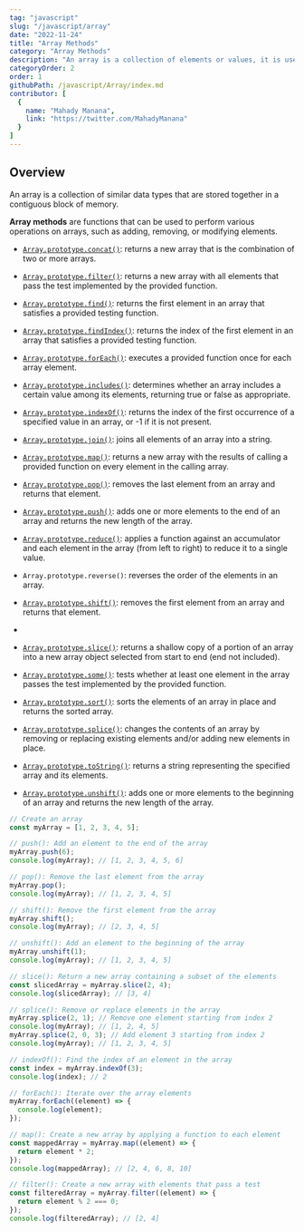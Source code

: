 ```yaml
---
tag: "javascript"
slug: "/javascript/array"
date: "2022-11-24"
title: "Array Methods"
category: "Array Methods"
description: "An array is a collection of elements or values, it is used to store and manipulate data in a program."
categoryOrder: 2
order: 1
githubPath: /javascript/Array/index.md
contributor: [
  {
    name: "Mahady Manana",
    link: "https://twitter.com/MahadyManana"
  }
]
---
```


## Overview

An array is a collection of similar data types that are stored together in a contiguous block of memory.

 **Array methods** are functions that can be used to perform various operations on arrays, such as adding, removing, or modifying elements.


- [`Array.prototype.concat()`](/javascript/array/concat): returns a new array that is the combination of two or more arrays.

- [`Array.prototype.filter()`](/javascript/array/filter): returns a new array with all elements that pass the test implemented by the provided function.

- [`Array.prototype.find()`](/javascript/array/find): returns the first element in an array that satisfies a provided testing function.

- [`Array.prototype.findIndex()`](/javascript/array/find-index): returns the index of the first element in an array that satisfies a provided testing function.

- [`Array.prototype.forEach()`](/javascript/array/for-each): executes a provided function once for each array element.

- [`Array.prototype.includes()`](/javascript/array/includes): determines whether an array includes a certain value among its elements, returning true or false as appropriate.

- [`Array.prototype.indexOf()`](/javascript/array/index-of): returns the index of the first occurrence of a specified value in an array, or -1 if it is not present.

- [`Array.prototype.join()`](/javascript/array/join): joins all elements of an array into a string.

- [`Array.prototype.map()`](/javascript/array/map): returns a new array with the results of calling a provided function on every element in the calling array.

- [`Array.prototype.pop()`](/javascript/array/pop): removes the last element from an array and returns that element.

- [`Array.prototype.push()`](/javascript/array/push): adds one or more elements to the end of an array and returns the new length of the array.

- [`Array.prototype.reduce()`](/javascript/array/reduce): applies a function against an accumulator and each element in the array (from left to right) to reduce it to a single value.

- `Array.prototype.reverse()`: reverses the order of the elements in an array.

- [`Array.prototype.shift()`](/javascript/array/shift): removes the first element from an array and returns that element.
-
- [`Array.prototype.slice()`](/javascript/array/slice): returns a shallow copy of a portion of an array into a new array object selected from start to end (end not included).

- [`Array.prototype.some()`](/javascript/array/some): tests whether at least one element in the array passes the test implemented by the provided function.

- [`Array.prototype.sort()`](/javascript/array/sort): sorts the elements of an array in place and returns the sorted array.

- [`Array.prototype.splice()`](/javascript/array/splice): changes the contents of an array by removing or replacing existing elements and/or adding new elements in place.

- [`Array.prototype.toString()`](/javascript/array/to-string): returns a string representing the specified array and its elements.

- [`Array.prototype.unshift()`](/javascript/array/unshift): adds one or more elements to the beginning of an array and returns the new length of the array.

```javascript
// Create an array
const myArray = [1, 2, 3, 4, 5];

// push(): Add an element to the end of the array
myArray.push(6);
console.log(myArray); // [1, 2, 3, 4, 5, 6]

// pop(): Remove the last element from the array
myArray.pop();
console.log(myArray); // [1, 2, 3, 4, 5]

// shift(): Remove the first element from the array
myArray.shift();
console.log(myArray); // [2, 3, 4, 5]

// unshift(): Add an element to the beginning of the array
myArray.unshift(1);
console.log(myArray); // [1, 2, 3, 4, 5]

// slice(): Return a new array containing a subset of the elements
const slicedArray = myArray.slice(2, 4);
console.log(slicedArray); // [3, 4]

// splice(): Remove or replace elements in the array
myArray.splice(2, 1); // Remove one element starting from index 2
console.log(myArray); // [1, 2, 4, 5]
myArray.splice(2, 0, 3); // Add element 3 starting from index 2
console.log(myArray); // [1, 2, 3, 4, 5]

// indexOf(): Find the index of an element in the array
const index = myArray.indexOf(3);
console.log(index); // 2

// forEach(): Iterate over the array elements
myArray.forEach((element) => {
  console.log(element);
});

// map(): Create a new array by applying a function to each element
const mappedArray = myArray.map((element) => {
  return element * 2;
});
console.log(mappedArray); // [2, 4, 6, 8, 10]

// filter(): Create a new array with elements that pass a test
const filteredArray = myArray.filter((element) => {
  return element % 2 === 0;
});
console.log(filteredArray); // [2, 4]
```
